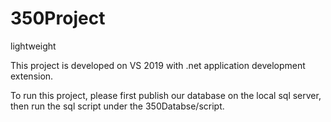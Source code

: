 # 350Project
lightweight

This project is developed on VS 2019 with .net application development extension.

To run this project, please first publish our database on the local sql server, then run the sql script under the 350Databse/script.
